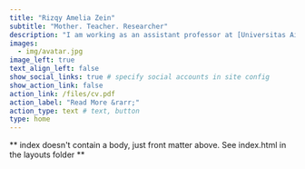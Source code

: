 ```yaml
---
title: "Rizqy Amelia Zein"
subtitle: "Mother. Teacher. Researcher"
description: "I am working as an assistant professor at [Universitas Airlangga](https://psikologi.unair.ac.id/dosen-rizqy-amelia-zein/), but currently on a study leave to pursue my PhD at [Ludwig Maximilians Universität München](https://www.psy.lmu.de/soz_en/team/external-phd-students/zein/index.html). I teach quantitative methods in psychology, statistics, social and personality psychology. My research projects focus on understanding how people relate to scientific and religious explanations, creating and evaluating psychological measures, and improving laypeople's trust in science."
images:
  - img/avatar.jpg
image_left: true
text_align_left: false
show_social_links: true # specify social accounts in site config
show_action_link: false
action_link: /files/cv.pdf
action_label: "Read More &rarr;"
action_type: text # text, button
type: home
---
```


** index doesn't contain a body, just front matter above.
See index.html in the layouts folder **
